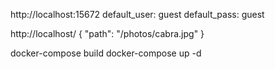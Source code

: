 http://localhost:15672
default_user: guest
default_pass: guest


http://localhost/
{
  "path": "/photos/cabra.jpg"
}

docker-compose build
docker-compose up -d